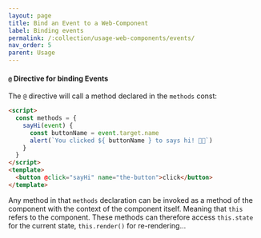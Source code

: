 ```yaml
---
layout: page
title: Bind an Event to a Web-Component
label: Binding events
permalink: /:collection/usage-web-components/events/
nav_order: 5
parent: Usage
---
```


#### `@` Directive for binding Events

The `@` directive will call a method declared in the `methods` const:

```html
<script>
  const methods = {
    sayHi(event) {
      const buttonName = event.target.name
      alert(`You clicked ${ buttonName } to says hi! 👋🏼`)
    }
  }
</script>
<template>
  <button @click="sayHi" name="the-button">click</button>
</template>
```

Any method in that `methods` declaration can be invoked as a method of the component
with the context of the component itself. Meaning that `this` refers to the component.
These methods can therefore access `this.state` for the current state,
`this.render()` for re-rendering…
